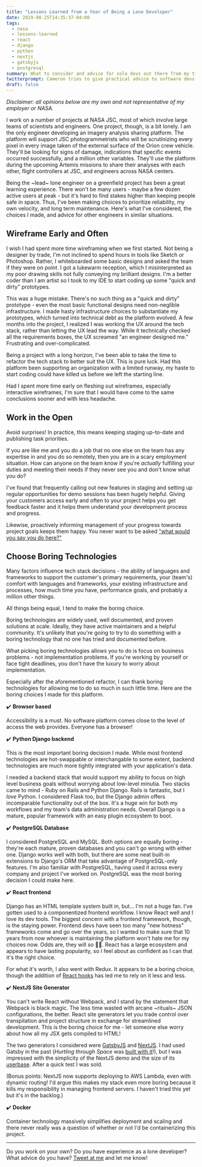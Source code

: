 ```yaml
---
title: "Lessons Learned from a Year of Being a Lone Developer"
date: 2019-08-25T14:35:37-04:00
tags: 
  - nasa
  - lessons-learned
  - react
  - django
  - python
  - nextjs
  - gatsbyjs
  - postgresql
summary: What to consider and advice for solo devs out there from my time working alone on a platform at NASA.
twitterprompt: Cameron tries to give practical advice to software devs taking on big solo projects.
draft: false
---
```


_Disclaimer: all opinions below are my own and not representative of my employer or NASA._

<p class="lead-in">
I work on a number of projects at NASA JSC, most of which involve large teams of scientists and engineers. One project, though, is a bit lonely. I am the only engineer developing an imagery analysis sharing platform. The platform will support JSC photogrammetrists who will be scrutinizing every pixel in every image taken of the external surface of the Orion crew vehicle. They'll be looking for signs of damage, indications that specific events occurred successfully, and a million other variables. They'll use the platform during the upcoming Artemis missions to share their analyses with each other, flight controllers at JSC, and engineers across NASA centers.
</p>

Being the ~lead~ lone engineer on a greenfield project has been a great learning experience. There won't be many users - maybe a few dozen active users at peak - but it's hard to find stakes higher than keeping people safe in space. Thus, I've been making choices to prioritize reliability, my own velocity, and long term maintenance. Here's what I've considered, the choices I made, and advice for other engineers in similar situations.

## Wireframe Early and Often

I wish I had spent more time wireframing when we first started. Not being a designer by trade, I'm not inclined to spend hours in tools like Sketch or Photoshop. Rather, I whiteboarded some basic designs and asked the team if they were on point. I got a lukewarm reception, which I misinterpreted as my poor drawing skills not fully conveying my brilliant designs. I'm a better coder than I am artist so I took to my IDE to start coding up some "quick and dirty" prototypes.

This was a huge mistake. There's no such thing as a "quick and dirty" prototype - even the most basic functional designs need non-neglible infrastructure. I made hasty infrastructure choices to substantiate my prototypes, which turned into technical debt as the platform evolved. A few months into the project, I realized I was working the UX around the tech stack, rather than letting the UX lead the way. While it technically checked all the requirements boxes, the UX screamed "an engineer designed me." Frustrating and over-complicated.

Being a project with a long horizon, I've been able to take the time to refactor the tech stack to better suit the UX. This is pure luck. Had this platform been supporting an organization with a limited runway, my haste to start coding could have killed us before we left the starting line.

Had I spent more time early on fleshing out wireframes, especially interactive wireframes, I'm sure that I would have come to the same conclusions sooner and with less headache.

## Work in the Open

Avoid surprises! In practice, this means keeping staging up-to-date and publishing task priorities.

If you are like me and you do a job that no one else on the team has any expertise in and you do so remotely, then you are in a scary employment situation. How can anyone on the team know if you're _actually_ fulfilling your duties and meeting their needs if they never see you and don't know what you do?

I've found that frequently calling out new features in staging and setting up regular opportunities for demo sessions has been hugely helpful. Giving your customers access early and often to your project helps you get feedback faster and it helps them understand your development process and progress.

Likewise, proactively informing management of your progress towards project goals keeps them happy. You never want to be asked ["what would you say you do here?"](https://www.youtube.com/watch?v=StIcRH_e6zQ)

## Choose Boring Technologies

Many factors influence tech stack decisions - the ability of languages and frameworks to support the customer's primary requirements, your (team's) comfort with languages and frameworks, your existing infrastructure and processes, how much time you have, performance goals, and probably a million other things.

All things being equal, I tend to make the boring choice.

Boring technologies are widely used, well documented, and proven solutions at scale. Ideally, they have active maintainers and a helpful community. It's unlikely that you're going to try to do something with a boring technology that no one has tried and documented before.

What picking boring technologies allows you to do is focus on business problems - not implementation problems. If you're working by yourself or face tight deadlines, you don't have the luxury to worry about implementation.

Especially after the aforementioned refactor, I can thank boring technologies for allowing me to do so much in such little time. Here are the boring choices I made for this platform.

✔️ **Browser based**

Accessibility is a must. No software platform comes close to the level of access the web provides. Everyone has a browser!

✔️ **Python Django backend**

This is the most important boring decision I made. While most frontend technologies are hot-swappable or interchangable to some extent, backend technologies are much more tightly integrated with your application's data.

I needed a backend stack that would support my ability to focus on high level business goals without worrying about low-level minutia. Two stacks came to mind - Ruby on Rails and Python Django. Rails is fantastic, but I _love_ Python. I considered Flask too, but the Django admin offers incomparable functionality out of the box. It's a huge win for both my workflows and my team's data administration needs. Overall Django is a mature, popular framework with an easy plugin ecosystem to boot.

✔️ **PostgreSQL Database**

I considered PostgreSQL and MySQL. Both options are equally boring - they're each mature, proven databases and you can't go wrong with either one. Django works well with both, but there are some neat built-in extensions to Django's ORM that take advantage of PostgreSQL-only features. I'm also familiar with PostgreSQL, having used it across every company and project I've worked on. PostgreSQL was the most boring decision I could make here.

✔️ **React frontend**

Django has an HTML template system built in, but... I'm not a huge fan. I've gotten used to a componentized frontend workflow. I know React well and I love its dev tools. The biggest concern with a frontend framework, though, is the staying power. Frontend devs have seen too many "new hotness" frameworks come and go over the years, so I wanted to make sure that 10 years from now whoever is maintaining the platform won't hate me for my choices now. Odds are, they will so 🤷‍♀️. React has a large ecosystem and appears to have lasting popularity, so I feel about as confident as I can that it's the right choice.

For what it's worth, I also went with Redux. It appears to be a boring choice, though the addition of [React hooks](https://reactjs.org/docs/hooks-intro.html) has led me to rely on it less and less.

✔️ **NextJS Site Generator**

You can't write React without Webpack, and I stand by the statement that Webpack is black magic. The less time wasted with arcane ~rituals~ JSON configurations, the better. React site generators let you trade control over transpilation and project structure in exchange for streamlined development. This is the boring choice for me - let someone else worry about how all my JSX gets compiled to HTML!

The two generators I considered were [GatsbyJS](https://nextjs.org/) and [NextJS](https://nextjs.org/). I had used Gatsby in the past (_Hurtling through Space_ was [built with it](/posts/20171204-building-a-blog/)!), but I was impressed with the simplicity of the NextJS demo and the size of its [userbase](https://nextjs.org/showcase). After a quick test I was sold.

(Bonus points: NextJS now supports deploying to AWS Lambda, even with dynamic routing! I'd argue this makes my stack even more boring because it kills my responsibility in managing frontend servers. I haven't tried this yet but it's in the backlog.)

✔️ **Docker**

Container technology massively simplifies deployment and scaling and there never really was a question of whether or not I'd be containerizing this project.

---

Do you work on your own? Do you have experience as a lone developer? What advice do you have? [Tweet at me](https://twitter.com/intent/tweet?original_referer=https%3A%2F%2Fhurtlingthrough.space%2Fposts%2F20190817-lessons-learned-from-a-year-of-being-a-lone-developer%2F&ref_src=twsrc%5Etfw&text=Cameron%20tries%20to%20give%20practical%20advice%20to%20software%20devs%20taking%20on%20big%20solo%20projects.&tw_p=tweetbutton&url=https%3A%2F%2Fhurtlingthrough.space%2Fposts%2F20190817-lessons-learned-from-a-year-of-being-a-lone-developer%2F&via=cwpittman) and let me know!